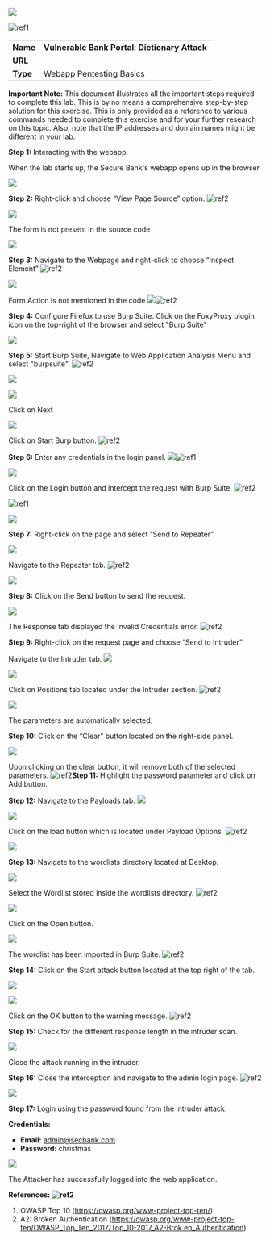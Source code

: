 ﻿![](Aspose.Words.624d6fad-a997-4a31-b826-5ac11c082b1e.001.png)

![ref1]
<table><tr><th colspan="1"><b>Name</b> </th><th colspan="1">Vulnerable Bank Portal: Dictionary Attack </th></tr>
<tr><td colspan="1" rowspan="2"><b>URL</b> </td><td colspan="1" valign="bottom"><https://attackdefense.com/challengedetails?cid=1932> </td></tr>
<tr><td colspan="1"></td></tr>
<tr><td colspan="1"><b>Type</b> </td><td colspan="1">Webapp Pentesting Basics </td></tr>
</table>

**Important Note:** This document illustrates all the important steps required to complete this lab. This  is  by  no  means  a  comprehensive  step-by-step  solution for this exercise. This is only provided as a reference to various commands needed to complete this exercise and for your further research on this topic. Also, note that the IP addresses and domain names might be different in your lab.  

**Step 1:** Interacting with the webapp. 

When the lab starts up, the Secure Bank's webapp opens up in the browser 

![](Aspose.Words.624d6fad-a997-4a31-b826-5ac11c082b1e.003.jpeg)

**Step 2:** Right-click and choose “View Page Source” option. ![ref2]

![](Aspose.Words.624d6fad-a997-4a31-b826-5ac11c082b1e.005.jpeg)

The form is not present in the source code 

![](Aspose.Words.624d6fad-a997-4a31-b826-5ac11c082b1e.006.jpeg)

**Step 3:** Navigate to the Webpage and right-click to choose “Inspect Element” ![ref2]

![](Aspose.Words.624d6fad-a997-4a31-b826-5ac11c082b1e.007.jpeg)

Form Action is not mentioned in the code ![](Aspose.Words.624d6fad-a997-4a31-b826-5ac11c082b1e.008.jpeg)![ref2]

**Step 4:** Configure Firefox to use Burp Suite. Click on the FoxyProxy plugin icon on the top-right of the browser and select "Burp Suite" 

![](Aspose.Words.624d6fad-a997-4a31-b826-5ac11c082b1e.009.png)

**Step 5:** Start Burp Suite, Navigate to Web Application Analysis Menu and select "burpsuite". ![ref2]

![](Aspose.Words.624d6fad-a997-4a31-b826-5ac11c082b1e.010.jpeg)


![](Aspose.Words.624d6fad-a997-4a31-b826-5ac11c082b1e.011.png)

Click on Next 

![](Aspose.Words.624d6fad-a997-4a31-b826-5ac11c082b1e.012.jpeg)

Click on Start Burp button. ![ref2]

**Step 6:** Enter any credentials in the login panel. ![](Aspose.Words.624d6fad-a997-4a31-b826-5ac11c082b1e.013.jpeg)![ref1]

![](Aspose.Words.624d6fad-a997-4a31-b826-5ac11c082b1e.014.jpeg)

Click on the Login button and intercept the request with Burp Suite. ![ref2]

![ref1]

![](Aspose.Words.624d6fad-a997-4a31-b826-5ac11c082b1e.015.jpeg)

**Step 7:** Right-click on the page and select “Send to Repeater”. 

![](Aspose.Words.624d6fad-a997-4a31-b826-5ac11c082b1e.016.jpeg)

Navigate to the Repeater tab. ![ref2]

![](Aspose.Words.624d6fad-a997-4a31-b826-5ac11c082b1e.017.jpeg)

**Step 8:** Click on the Send button to send the request. 

![](Aspose.Words.624d6fad-a997-4a31-b826-5ac11c082b1e.018.jpeg)

The Response tab displayed the Invalid Credentials error. ![ref2]

**Step 9:** Right-click on the request page and choose “Send to Intruder” 

Navigate to the Intruder tab. ![](Aspose.Words.624d6fad-a997-4a31-b826-5ac11c082b1e.019.jpeg)

![](Aspose.Words.624d6fad-a997-4a31-b826-5ac11c082b1e.020.jpeg)

Click on Positions tab located under the Intruder section. ![ref2]

![](Aspose.Words.624d6fad-a997-4a31-b826-5ac11c082b1e.021.jpeg)

The parameters are automatically selected. 

**Step 10:** Click on the “Clear” button located on the right-side panel. 

![](Aspose.Words.624d6fad-a997-4a31-b826-5ac11c082b1e.022.jpeg)

Upon clicking on the clear button, it will remove both of the selected parameters. ![ref2]**Step 11:** Highlight the password parameter and click on Add button. 

**Step 12:** Navigate to the Payloads tab. ![](Aspose.Words.624d6fad-a997-4a31-b826-5ac11c082b1e.023.jpeg)

![](Aspose.Words.624d6fad-a997-4a31-b826-5ac11c082b1e.024.jpeg)

Click on the load button which is located under Payload Options. ![ref2]

![](Aspose.Words.624d6fad-a997-4a31-b826-5ac11c082b1e.025.jpeg)

**Step 13:** Navigate to the wordlists directory located at Desktop. 

![](Aspose.Words.624d6fad-a997-4a31-b826-5ac11c082b1e.026.jpeg)

Select the Wordlist stored inside the wordlists directory. ![ref2]

![](Aspose.Words.624d6fad-a997-4a31-b826-5ac11c082b1e.027.jpeg)

Click on the Open button. 

![](Aspose.Words.624d6fad-a997-4a31-b826-5ac11c082b1e.028.jpeg)

The wordlist has been imported in Burp Suite. ![ref2]

**Step 14:** Click on the Start attack button located at the top right of the tab. 

![](Aspose.Words.624d6fad-a997-4a31-b826-5ac11c082b1e.029.jpeg)

![](Aspose.Words.624d6fad-a997-4a31-b826-5ac11c082b1e.030.jpeg)

Click on the OK button to the warning message. ![ref2]

**Step 15:** Check for the different response length in the intruder scan. 

![](Aspose.Words.624d6fad-a997-4a31-b826-5ac11c082b1e.031.jpeg)

Close the attack running in the intruder. 

**Step 16:** Close the interception and navigate to the admin login page. ![ref2]

![](Aspose.Words.624d6fad-a997-4a31-b826-5ac11c082b1e.032.jpeg)

**Step 17:** Login using the password found from the intruder attack. 

**Credentials:** 

- **Email:** admin@secbank.com 
- **Password:** christmas 

![](Aspose.Words.624d6fad-a997-4a31-b826-5ac11c082b1e.033.jpeg)

The Attacker has successfully logged into the web application. 

**References: ![ref2]**

1. OWASP Top 10 (<https://owasp.org/www-project-top-ten/>)  
1. A2: Broken Authentication ([https://owasp.org/www-project-top-ten/OWASP_Top_Ten_2017/Top_10-2017_A2-Brok en_Authentication](https://owasp.org/www-project-top-ten/OWASP_Top_Ten_2017/Top_10-2017_A2-Broken_Authentication)) 

[ref1]: Aspose.Words.624d6fad-a997-4a31-b826-5ac11c082b1e.002.png
[ref2]: Aspose.Words.624d6fad-a997-4a31-b826-5ac11c082b1e.004.png
